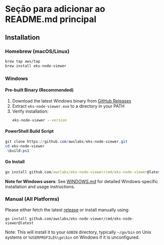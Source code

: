 # Seção para adicionar ao README.md principal

## Installation

### Homebrew (macOS/Linux)

```bash
brew tap aws/tap
brew install eks-node-viewer
```

### Windows

#### Pre-built Binary (Recommended)
1. Download the latest Windows binary from [GitHub Releases](https://github.com/awslabs/eks-node-viewer/releases)
2. Extract `eks-node-viewer.exe` to a directory in your PATH
3. Verify installation:
   ```cmd
   eks-node-viewer --version
   ```

#### PowerShell Build Script
```powershell
git clone https://github.com/awslabs/eks-node-viewer.git
cd eks-node-viewer
.\build.ps1
```

#### Go Install
```cmd
go install github.com/awslabs/eks-node-viewer/cmd/eks-node-viewer@latest
```

**Note for Windows users**: See [WINDOWS.md](WINDOWS.md) for detailed Windows-specific installation and usage instructions.

### Manual (All Platforms)
Please either fetch the latest [release](https://github.com/awslabs/eks-node-viewer/releases) or install manually using:
```shell
go install github.com/awslabs/eks-node-viewer/cmd/eks-node-viewer@latest
```

Note: This will install it to your `GOBIN` directory, typically `~/go/bin` on Unix systems or `%USERPROFILE%\go\bin` on Windows if it is unconfigured.
